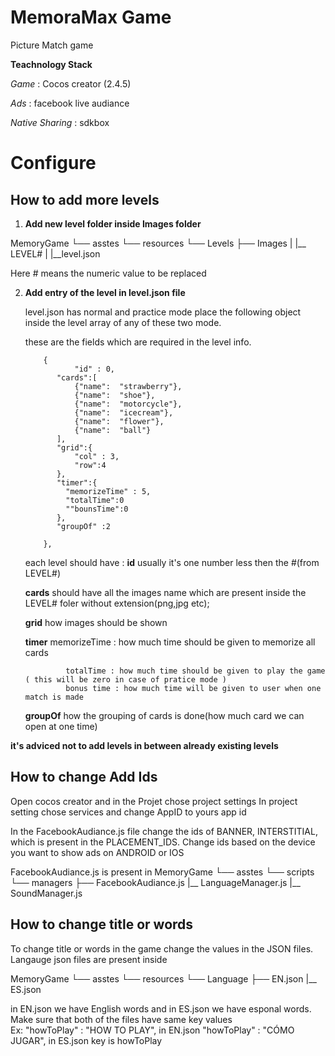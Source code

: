 # MemoraMax Game

Picture Match game

**Teachnology Stack**

_Game_ : Cocos creator (2.4.5)

_Ads_ : facebook live audiance

_Native Sharing_ : sdkbox


# Configure

## How to add more levels
1.   __Add new level folder inside Images folder__ 

MemoryGame
└── asstes
    └── resources
        └── Levels
            ├── Images
            |     |__ LEVEL#
            |
            |__level.json    

Here # means the numeric value to be replaced 

2. __Add entry of the level in level.json file__

   level.json has normal and practice mode place the following object inside the level array of any of these two mode. 

   these are the fields which are required in the level info. 

           {
                  "id" : 0,  
              "cards":[
                  {"name":  "strawberry"},
                  {"name":  "shoe"},
                  {"name":  "motorcycle"},
                  {"name":  "icecream"},
                  {"name":  "flower"},
                  {"name":  "ball"}
              ],
              "grid":{
                  "col" : 3,
                  "row":4
              },
              "timer":{
                "memorizeTime" : 5,
                "totalTime":0
                ""bounsTime":0
              },
              "groupOf" :2
             
           },

     each level should have :
      **id**  usually it's one number less then the #(from LEVEL#)

     **cards** should have all the images name which are present inside the LEVEL# foler without extension(png,jpg etc);

     **grid**  how images should be shown

     **timer**  memorizeTime : how much time should be given to memorize all cards

                totalTime : how much time should be given to play the game ( this will be zero in case of pratice mode )
                bonus time : how much time will be given to user when one match is made

     **groupOf**  how the grouping  of cards is done(how much card we can open at one time)


**it's adviced not to add levels in between already existing levels**



## How to change Add Ids

   Open cocos creator and in the Projet chose project settings In project setting chose services and change AppID to yours app id 

   In the FacebookAudiance.js file change the ids of  BANNER, INTERSTITIAL, which is present in the PLACEMENT_IDS. Change ids based on the device you want to show ads on ANDROID or IOS 

FacebookAudiance.js is present in 
   MemoryGame
└── asstes
    └── scripts
        └── managers
            ├── FacebookAudiance.js
            |__ LanguageManager.js
            |__ SoundManager.js

        




## How to change title or words 
 
 To change title or words in the game change the values in the JSON files. Langauge json files are present inside 

 MemoryGame
└── asstes
    └── resources
        └── Language
            ├── EN.json
            |__ ES.json

in EN.json we have English words and in ES.json we have esponal words. Make sure that both of the files have same key values        
  Ex:  "howToPlay" : "HOW TO PLAY",      in EN.json
       "howToPlay" : "CÓMO JUGAR",      in ES.json
        key is howToPlay


















